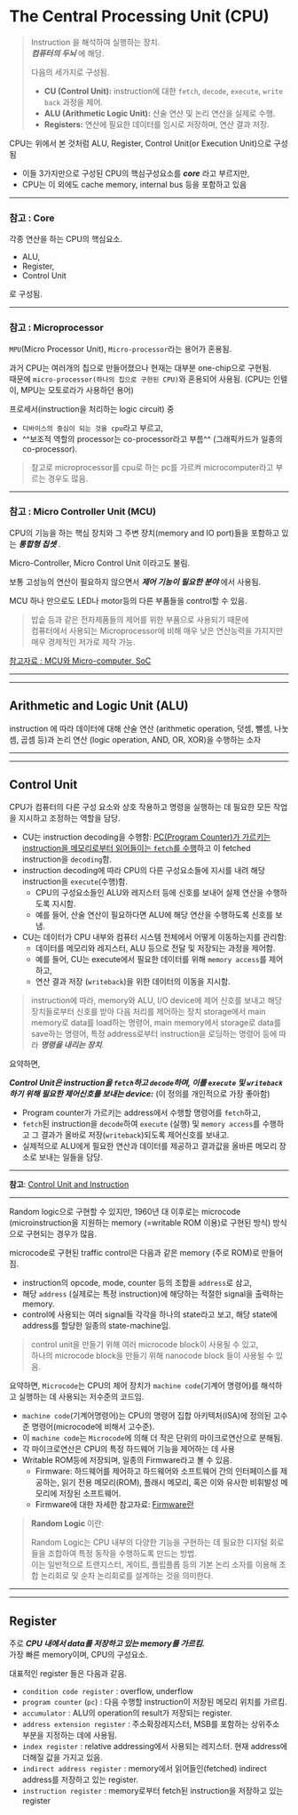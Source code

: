 # The Central Processing Unit (CPU)

> Instruction 을 해석하여 실행하는 장치.  
> ***컴퓨터의 두뇌*** 에 해당.
>
> 다음의 세가지로 구성됨.
>
> * **CU (Control Unit):** instruction에 대한 `fetch`, `decode`, `execute`, `write back` 과정을 제어.
> * **ALU (Arithmetic Logic Unit):** 산술 연산 및 논리 연산을 실제로 수행.
> * **Registers:** 연산에 필요한 데이터를 임시로 저장하며, 연산 결과 저장.

CPU는 위에서 본 것처럼 ALU, Register, Control Unit(or Execution Unit)으로 구성됨  

* 이들 3가지만으로 구성된 CPU의 핵심구성요소를 ***core*** 라고 부르지만, 
* CPU는 이 외에도 cache memory, internal bus 등을 포함하고 있음

---

### 참고 : Core

각종 연산을 하는 CPU의 핵심요소.  

* ALU, 
* Register, 
* Control Unit

로 구성됨.

---

### 참고 : Microprocessor

`MPU`(Micro Processor Unit), `Micro-processor`라는 용어가 혼용됨.

과거 CPU는 여러개의 칩으로 만들어졌으나 현재는 대부분 one-chip으로 구현됨.  
때문에 `micro-processor(하나의 칩으로 구현된 CPU)`와 혼용되어 사용됨. (CPU는 인텔이, MPU는 모토로라가 사용하던 용어)

프로세서(instruction을 처리하는 logic circuit) 중 

* `디바이스의 중심이 되는 것을 cpu`라고 부르고, 
* ^^보조적 역할의 processor는 co-processor라고 부름^^ (그래픽카드가 일종의 co-processor).

> 참고로 microprocessor를 cpu로 하는 pc를 가르켜 microcomputer라고 부르는 경우도 많음.

---

### 참고 : Micro Controller Unit (MCU)

CPU의 기능을 하는 핵심 장치와 그 주변 장치(memory and IO port)들을 포함하고 있는 ***통합형 칩셋*** .

Micro-Controller, Micro Control Unit 이라고도 불림.

보통 고성능의 연산이 필요하지 않으면서 ***제어 기능이 필요한 분야*** 에서 사용됨.

MCU 하나 만으로도 LED나 motor등의 다른 부품들을 control할 수 있음.

> 밥솥 등과 같은 전자제품들의 제어를 위한 부품으로 사용되기 때문에  
> 컴퓨터에서 사용되는 Microprocessor에 비해 매우 낮은 연산능력을 가지지만  
> 매우 경제적인 저가로 제작 가능.

[참고자료 : MCU와 Micro-computer, SoC](https://dsaint31.tistory.com/419)

---

---

## Arithmetic and Logic Unit (ALU)

instruction 에 따라 데이터에 대해 산술 연산 (arithmetic operation, 덧셈, 뺄셈, 나눗셈, 곱셈 등)과 논리 연산 (logic operation, AND, OR, XOR)을 수행하는 소자


---

---

## Control Unit

CPU가 컴퓨터의 다른 구성 요소와 상호 작용하고 명령을 실행하는 데 필요한 모든 작업을 지시하고 조정하는 역할을 담당.

* CU는 instruction decoding을 수행함: <u>PC(Program Counter)가 가르키는 instruction을 메모리로부터 읽어들이는 `fetch`를 수행</u>하고 이 fetched instruction을 `decoding`함.
* instruction decoding에 따라 CPU의 다른 구성요소들에 지시를 내려 해당 instruction을 `execute`(수행)함.
    * CPU의 구성요소들인 ALU와 레지스터 등에 신호를 보내어 실제 연산을 수행하도록 지시함.
    * 예를 들어, 산술 연산이 필요하다면 ALU에 해당 연산을 수행하도록 신호를 보냄.
* CU는 데이터가 CPU 내부와 컴퓨터 시스템 전체에서 어떻게 이동하는지를 관리함: 
    * 데이터를 메모리와 레지스터, ALU 등으로 전달 및 저장되는 과정을 제어함.
    * 예를 들어, CU는 execute에서 필요한 데이터를 위해 `memory access`를 제어하고,
    * 연산 결과 저장 (`writeback`)을 위한 데이터의 이동을 지시함.

> instruction에 따라, memory와 ALU, I/O device에 제어 신호를 보내고 해당 장치들로부터 신호를 받아 다음 처리를 제어하는 장치
> storage에서 main memory로 data를 load하는 명령어, main memory에서 storage로 data를 save하는 명령어, 특정 address로부터 instruction을 로딩하는 명령어 등에 따라 ***명령을 내리는 장치***.

요약하면,  

***Control Unit은 instruction을 `fetch`하고 `decode`하며, 이를 `execute` 및 `writeback`하기 위해 필요한 제어신호를 보내는 device:*** (이 정의를 개인적으로 가장 좋아함)

* Program counter가 가르키는 address에서 수행할 명령어를 `fetch`하고,
* `fetch`된 instruction을 `decode`하여 `execute` (실행) 및 `memory access`를 수행하고 그 결과가 올바로 저장(`writeback`)되도록 제어신호를 보내고.
* 실제적으로 ALU에게 필요한 연산과 데이터를 제공하고 결과값을 올바른 메모리 장소로 보내는 일들을 담당.

---

**참고**: [Control Unit and Instruction](http://dsaint31.tistory.com/414)

---

Random logic으로 구현할 수 있지만, 1960년 대 이후로는 microcode (microinstruction을 지원하는 memory (=writable ROM 이용)로 구현된 방식) 방식으로 구현되는 경우가 많음.

microcode로 구현된 traffic control은 다음과 같은 memory (주로 ROM)로 만들어짐.

* instruction의 opcode, mode, counter 등의 조합을 `address`로 삼고,
* 해당 `address` (실제로는 특정 instruction)에 해당하는 적절한 signal을 출력하는 memory.
* control에 사용되는 여러 signal들 각각을 하나의 state라고 보고, 해당 state에 address를 할당한 일종의 state-machine임.

> control unit을 만들기 위해 여러 microcode block이 사용될 수 있고,  
> 하나의 microcode block을 만들기 위해 nanocode block 들이 사용될 수 있음. 

요약하면, `Microcode`는 CPU의 제어 장치가 `machine code`(기계어 명령어)를 해석하고 실행하는 데 사용되는 저수준의 코드임.  

* `machine code`(기계어명령어)는 CPU의 명령어 집합 아키텍처(ISA)에 정의된 고수준 명령어(microcode에 비해서 고수준). 
* 이 `machine code`는 `Microcode`에 의해 더 작은 단위의 마이크로연산으로 분해됨. 
* 각 마이크로연산은 CPU의 특정 하드웨어 기능을 제어하는 데 사용
* Writable ROM등에 저장되며, 일종의 Firmware라고 볼 수 있음.
    * Firmware: 하드웨어를 제어하고 하드웨어와 소프트웨어 간의 인터페이스를 제공하는, 읽기 전용 메모리(ROM), 플래시 메모리, 혹은 이와 유사한 비휘발성 메모리에 저장된 소프트웨어.
    * Firmware에 대한 자세한 참고자료: [Firmware란](../ch03_seq/ce03_05_hw_and_sw.md#firmware)



> **Random Logic** 이란:
>
> Random Logic는 CPU 내부의 다양한 기능을 구현하는 데 필요한 디지털 회로들을 조합하여 특정 동작을 수행하도록 만드는 방법.  
> 이는 일반적으로 트랜지스터, 게이트, 플립플롭 등의 기본 논리 소자를 이용해 조합 논리회로 및 순차 논리회로를 설계하는 것을 의미한다.

---

---

## Register

주로 ***CPU 내에서 data를 저장하고 있는 memory를 가르킴.***  
가장 빠른 memory이며, CPU의 구성요소.

대표적인 register 들은 다음과 같음.

* `condition code register` : overflow, underflow
* `program counter` (`pc`) : 다음 수행할 instruction이 저장된 메모리 위치를 가르킴.
* `accumulator` : ALU의 operation의 result가 저장되는 register.
* `address extension register` : 주소확장레지스터, MSB를 포함하는 상위주소 부분을 지정하는 데에 사용됨.
* `index register` : relative addressing에서 사용되는 레지스터. 현재 address에 더해질 값을 가지고 있음.
* `indirect address register` : memory에서 읽어들인(fetched) indirect address를 저장하고 있는 register.
* `instruction register` : memory로부터 fetch된 instruction을 저장하고 있는 register
